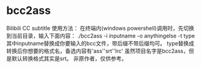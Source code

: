 # bcc2ass
Bilibili CC subtitle 
使用方法：
在终端内(windows powershell)调用时，先切换到当前目录，输入下面内容：
./bcc2ass -i inputname -o anythingelse -t type
其中inputname替换成你要输入的bcc文件，带后缀不带后缀均可。
type替换成转换后你想要的格式名，备选内容有'ass''srt''lrc'
虽然项目名字是bcc2ass，但是默认转换格式其实是srt。
非原作者，仅供参考。
